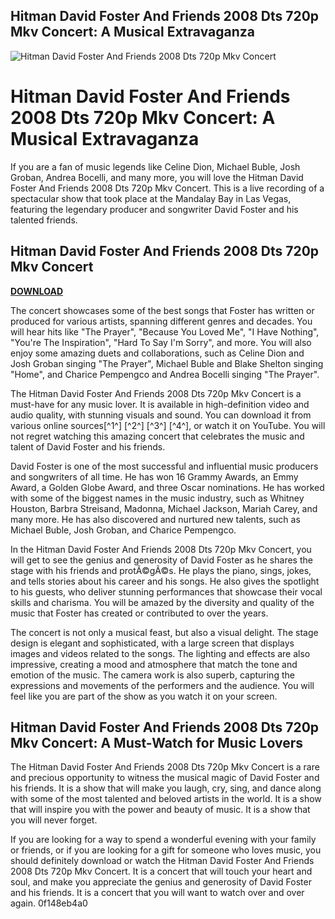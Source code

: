 ## Hitman David Foster And Friends 2008 Dts 720p Mkv Concert: A Musical Extravaganza

 
![Hitman David Foster And Friends 2008 Dts 720p Mkv Concert](https://encrypted-tbn3.gstatic.com/images?q=tbn:ANd9GcTH0eu_NO1PvIEAlN1MUjkPi6HfjUNh3npFmH5t4thKQwhKbB_y_xwAs7kX)

 
# Hitman David Foster And Friends 2008 Dts 720p Mkv Concert: A Musical Extravaganza
 
If you are a fan of music legends like Celine Dion, Michael Buble, Josh Groban, Andrea Bocelli, and many more, you will love the Hitman David Foster And Friends 2008 Dts 720p Mkv Concert. This is a live recording of a spectacular show that took place at the Mandalay Bay in Las Vegas, featuring the legendary producer and songwriter David Foster and his talented friends.
 
## Hitman David Foster And Friends 2008 Dts 720p Mkv Concert


[**DOWNLOAD**](https://www.google.com/url?q=https%3A%2F%2Fblltly.com%2F2tKCLn&sa=D&sntz=1&usg=AOvVaw0jGFycosAgu4a_Ff7ksL39)

 
The concert showcases some of the best songs that Foster has written or produced for various artists, spanning different genres and decades. You will hear hits like "The Prayer", "Because You Loved Me", "I Have Nothing", "You're The Inspiration", "Hard To Say I'm Sorry", and more. You will also enjoy some amazing duets and collaborations, such as Celine Dion and Josh Groban singing "The Prayer", Michael Buble and Blake Shelton singing "Home", and Charice Pempengco and Andrea Bocelli singing "The Prayer".
 
The Hitman David Foster And Friends 2008 Dts 720p Mkv Concert is a must-have for any music lover. It is available in high-definition video and audio quality, with stunning visuals and sound. You can download it from various online sources[^1^] [^2^] [^3^] [^4^], or watch it on YouTube. You will not regret watching this amazing concert that celebrates the music and talent of David Foster and his friends.
  
David Foster is one of the most successful and influential music producers and songwriters of all time. He has won 16 Grammy Awards, an Emmy Award, a Golden Globe Award, and three Oscar nominations. He has worked with some of the biggest names in the music industry, such as Whitney Houston, Barbra Streisand, Madonna, Michael Jackson, Mariah Carey, and many more. He has also discovered and nurtured new talents, such as Michael Buble, Josh Groban, and Charice Pempengco.
 
In the Hitman David Foster And Friends 2008 Dts 720p Mkv Concert, you will get to see the genius and generosity of David Foster as he shares the stage with his friends and protÃ©gÃ©s. He plays the piano, sings, jokes, and tells stories about his career and his songs. He also gives the spotlight to his guests, who deliver stunning performances that showcase their vocal skills and charisma. You will be amazed by the diversity and quality of the music that Foster has created or contributed to over the years.
 
The concert is not only a musical feast, but also a visual delight. The stage design is elegant and sophisticated, with a large screen that displays images and videos related to the songs. The lighting and effects are also impressive, creating a mood and atmosphere that match the tone and emotion of the music. The camera work is also superb, capturing the expressions and movements of the performers and the audience. You will feel like you are part of the show as you watch it on your screen.
  
## Hitman David Foster And Friends 2008 Dts 720p Mkv Concert: A Must-Watch for Music Lovers
 
The Hitman David Foster And Friends 2008 Dts 720p Mkv Concert is a rare and precious opportunity to witness the musical magic of David Foster and his friends. It is a show that will make you laugh, cry, sing, and dance along with some of the most talented and beloved artists in the world. It is a show that will inspire you with the power and beauty of music. It is a show that you will never forget.
 
If you are looking for a way to spend a wonderful evening with your family or friends, or if you are looking for a gift for someone who loves music, you should definitely download or watch the Hitman David Foster And Friends 2008 Dts 720p Mkv Concert. It is a concert that will touch your heart and soul, and make you appreciate the genius and generosity of David Foster and his friends. It is a concert that you will want to watch over and over again.
 0f148eb4a0
